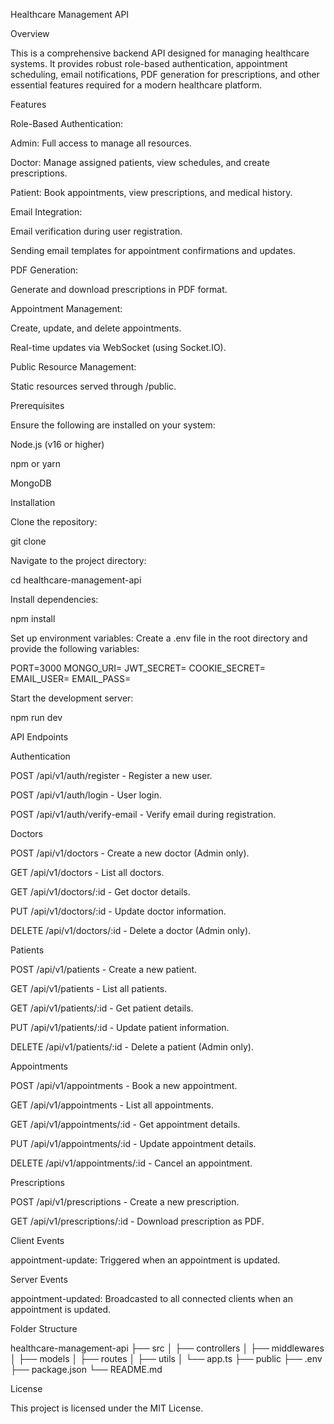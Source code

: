Healthcare Management API

Overview

This is a comprehensive backend API designed for managing healthcare systems. It provides robust role-based authentication, appointment scheduling, email notifications, PDF generation for prescriptions, and other essential features required for a modern healthcare platform.

Features

Role-Based Authentication:

Admin: Full access to manage all resources.

Doctor: Manage assigned patients, view schedules, and create prescriptions.

Patient: Book appointments, view prescriptions, and medical history.

Email Integration:

Email verification during user registration.

Sending email templates for appointment confirmations and updates.

PDF Generation:

Generate and download prescriptions in PDF format.

Appointment Management:

Create, update, and delete appointments.

Real-time updates via WebSocket (using Socket.IO).

Public Resource Management:

Static resources served through /public.

Prerequisites

Ensure the following are installed on your system:

Node.js (v16 or higher)

npm or yarn

MongoDB

Installation

Clone the repository:

git clone <repository-url>

Navigate to the project directory:

cd healthcare-management-api

Install dependencies:

npm install

Set up environment variables:
Create a .env file in the root directory and provide the following variables:

PORT=3000
MONGO_URI=<your-mongodb-uri>
JWT_SECRET=<your-jwt-secret>
COOKIE_SECRET=<your-cookie-secret>
EMAIL_USER=<your-email-address>
EMAIL_PASS=<your-email-password>

Start the development server:

npm run dev

API Endpoints

Authentication

POST /api/v1/auth/register - Register a new user.

POST /api/v1/auth/login - User login.

POST /api/v1/auth/verify-email - Verify email during registration.

Doctors

POST /api/v1/doctors - Create a new doctor (Admin only).

GET /api/v1/doctors - List all doctors.

GET /api/v1/doctors/:id - Get doctor details.

PUT /api/v1/doctors/:id - Update doctor information.

DELETE /api/v1/doctors/:id - Delete a doctor (Admin only).

Patients

POST /api/v1/patients - Create a new patient.

GET /api/v1/patients - List all patients.

GET /api/v1/patients/:id - Get patient details.

PUT /api/v1/patients/:id - Update patient information.

DELETE /api/v1/patients/:id - Delete a patient (Admin only).

Appointments

POST /api/v1/appointments - Book a new appointment.

GET /api/v1/appointments - List all appointments.

GET /api/v1/appointments/:id - Get appointment details.

PUT /api/v1/appointments/:id - Update appointment details.

DELETE /api/v1/appointments/:id - Cancel an appointment.

Prescriptions

POST /api/v1/prescriptions - Create a new prescription.

GET /api/v1/prescriptions/:id - Download prescription as PDF.


Client Events

appointment-update: Triggered when an appointment is updated.

Server Events

appointment-updated: Broadcasted to all connected clients when an appointment is updated.

Folder Structure

healthcare-management-api
├── src
│   ├── controllers
│   ├── middlewares
│   ├── models
│   ├── routes
│   ├── utils
│   └── app.ts
├── public
├── .env
├── package.json
└── README.md



License

This project is licensed under the MIT License.

